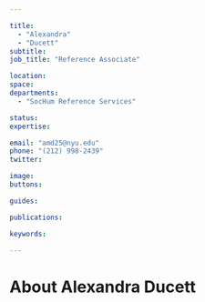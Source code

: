 ```yaml
---

title:
  - "Alexandra"
  - "Ducett"
subtitle: 
job_title: "Reference Associate"

location: 
space: 
departments:
  - "SocHum Reference Services"

status: 
expertise:

email: "amd25@nyu.edu"
phone: "(212) 998-2439"
twitter: 

image: 
buttons:

guides:

publications:

keywords:

---
```


# About Alexandra Ducett


